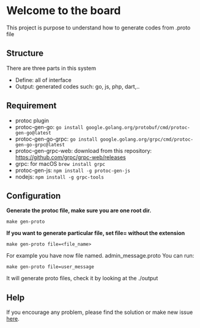# Welcome to the board

This project is purpose to understand how to generate codes from .proto file

## Structure

  There are three parts in this system
  - Define: all of interface
  - Output: generated codes such: go, js, php, dart,..

## Requirement
  - protoc plugin
  - protoc-gen-go: `go install google.golang.org/protobuf/cmd/protoc-gen-go@latest`
  - protoc-gen-go-grpc: `go install google.golang.org/grpc/cmd/protoc-gen-go-grpc@latest`
  - protoc-gen-grpc-web: download from this repository: https://github.com/grpc/grpc-web/releases
  - grpc: for macOS `brew install grpc`
  - protoc-gen-js: `npm install -g protoc-gen-js`
  - nodejs: `npm install -g grpc-tools`

## Configuration

  **Generate the protoc file, make sure you are one root dir.**
  ```
  make gen-proto
  ```
  **If you want to generate particular file, set file=<filename> without the extension**
  ```
  make gen-proto file=<file_name>
  ```
  For example you have now file named. admin_message.proto
  You can run:
  ```
  make gen-proto file=user_message
  ```
  It will generate proto files, check it by looking at the ./output

## Help
  If you encourage any problem, please find the solution or make new issue [here](https://github.com/phuongdanh/demo-golang-grpc/issues).
